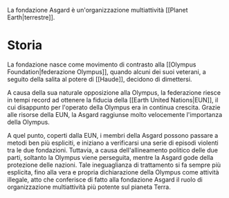 La fondazione Asgard è un'organizzazione multiattività [[Planet Earth|terrestre]].

# Storia

La fondazione nasce come movimento di contrasto alla [[Olympus Foundation|federazione Olympus]], quando alcuni dei suoi veterani, a seguito della salita al potere di [[Haude]], decidono di dimettersi.

A causa della sua naturale opposizione alla Olympus, la federazione riesce in tempi record ad ottenere la fiducia della [[Earth United Nations|EUN]], il cui disappunto per l'operato della Olympus era in continua crescita. Grazie alle risorse della EUN, la Asgard raggiunse molto velocemente l'importanza della Olympus.

A quel punto, coperti dalla EUN, i membri della Asgard possono passare a metodi ben più espliciti, e iniziano a verificarsi una serie di episodi violenti tra le due fondazioni. Tuttavia, a causa dell'allineamento politico delle due parti, soltanto la Olympus viene perseguita, mentre la Asgard gode della protezione delle nazioni. Tale ineguaglianza di trattamento si fa sempre più esplicita, fino alla vera e propria dichiarazione della Olympus come attività illegale, atto che conferisce di fatto alla fondazione Asgard il ruolo di organizzazione multiattività più potente sul pianeta Terra.